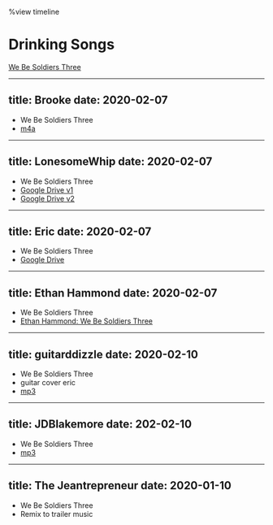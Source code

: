%view timeline

# Drinking Songs

[We Be Soldiers Three](https://www.youtube.com/watch?v=3EHaky9yi1U)

---
title: Brooke
date: 2020-02-07
---
-  We Be Soldiers Three
- [m4a](https://cdn.discordapp.com/attachments/671518967663427594/675480213223637003/We_Be_Soldiers_Three.m4a)



---
title: LonesomeWhip
date: 2020-02-07
---
-  We Be Soldiers Three
- [Google Drive v1](https://drive.google.com/file/d/1yJqh8xgbOH2KM-D5MGtOaUpBaBq3DXom/view?usp=drivesdk) 
- [Google Drive v2](https://drive.google.com/file/d/1IWADyIet7haKU4pmbvc9_ojwrvwooPIU/view?usp=drivesdk) 

----
title: Eric
date: 2020-02-07
---
-  We Be Soldiers Three
- [Google Drive](https://drive.google.com/file/d/1dSCuF9NPBPvf4Ik7XQ0Nvs782k2p2pNg/view?usp=sharing) 


---
title: Ethan Hammond
date: 2020-02-07
---
-  We Be Soldiers Three
- [Ethan Hammond: We Be Soldiers Three](https://photos.google.com/share/AF1QipOQjFOFxpla3fgwFDZhX8EhvJzS4kcjyv7HRspIQh8G2S4BqmYWP0mp4oVvLfyXpg/photo/AF1QipNqUFG-W8EmoW6muttcd2Hao7uKY_yRxrgyUUAc?key=ZHRuRzRqTkxRTHdDbkJUY1pjWWRCN2dxemVjc0l3) 

---
title: guitarddizzle
date: 2020-02-10
---
-  We Be Soldiers Three
- guitar cover eric
- [mp3](https://cdn.discordapp.com/attachments/671518967663427594/676415604122583051/Soldiers_Three_attempt_with_jam_and_butter.mp3) 

---
title: JDBlakemore
date: 202-02-10
---
-  We Be Soldiers Three
- [mp3](https://cdn.discordapp.com/attachments/671518967663427594/676479220469465158/We_Be_Soldiers_Three_online-audio-converter.com.mp3)

---
title: The Jeantrepreneur
date: 2020-01-10
---
- We Be Soldiers Three
- Remix to trailer music 
